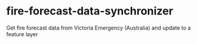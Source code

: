 # fire-forecast-data-synchronizer
Get fire forecast data from Victoria Emergency (Australia) and update to a feature layer

